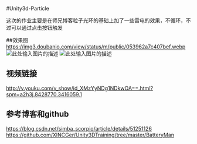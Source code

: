 #Unity3d-Particle

这次的作业主要是在师兄博客粒子光环的基础上加了一些雷电的效果，不循环，不过可以通过点击按钮触发

##效果图
https://img3.doubanio.com/view/status/m/public/053962a7c407bef.webp
![此处输入图片的描述][1]
![此处输入图片的描述][2]


## 视频链接
http://v.youku.com/v_show/id_XMzYyNDg1NDkwOA==.html?spm=a2h3j.8428770.3416059.1

## 参考博客和github
https://blog.csdn.net/simba_scorpio/article/details/51251126
https://github.com/XINCGer/Unity3DTraining/tree/master/BatteryMan


  [1]: https://img3.doubanio.com/view/status/m/public/b20618a48b0d042.webp
  [2]: https://img1.doubanio.com/view/status/m/public/af1dbb765da8519.webp
  [3]: https://img3.doubanio.com/view/status/m/public/053962a7c407bef.webp